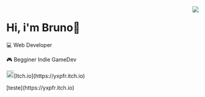 <img align="right" src="https://github-readme-stats.vercel.app/api/top-langs/?username=brunopstephan&theme=dracula">
<h1 align="left">Hi, i'm Bruno👋</h1>
<p align="left">💻 Web Developer</p>
<p align="left">🎮 Begginer Indie GameDev</p>
<p align="left"><img width="20px" src="https://static.itch.io/images/itchio-textless-black.svg">[Itch.io](https://yxpfr.itch.io)<p align="left"></p>
[teste](https://yxpfr.itch.io)



